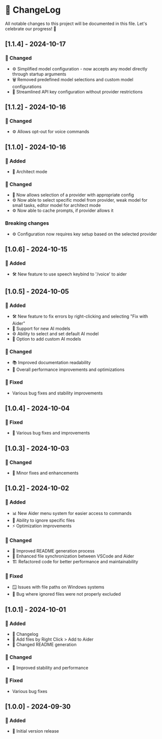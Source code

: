 # 🚀 ChangeLog

All notable changes to this project will be documented in this file. Let's celebrate our progress! 🎉

## [1.1.4] - 2024-10-17
### 🔧 Changed
- ⚙️ Simplified model configuration - now accepts any model directly through startup arguments
- 🗑️ Removed predefined model selections and custom model configurations
- 🎯 Streamlined API key configuration without provider restrictions
## [1.1.2] - 2024-10-16
### 🔧 Changed
- ⚙️ Allows opt-out for voice commands
## [1.1.0] - 2024-10-16
### 🌟 Added
- 🚀 Architect mode
### 🔧 Changed
- 🤖 Now allows selection of a provider with appropriate config
- ⚙️ Now able to select specific model from provider, weak model for small tasks, editor model for architect mode
- ⚙️ Now able to cache prompts, if provider allows it 
### Breaking changes
- ⚙️ Configuration now requires key setup based on the selected provider
## [1.0.6] - 2024-10-15
### 🌟 Added
- 🛠️ New feature to use speech keybind to '/voice' to aider

## [1.0.5] - 2024-10-05

### 🌟 Added
- 🛠️ New feature to fix errors by right-clicking and selecting "Fix with Aider"
- 🤖 Support for new AI models
- ⚙️ Ability to select and set default AI model
- 🔧 Option to add custom AI models

### 🔧 Changed
- 📚 Improved documentation readability
- 🚀 Overall performance improvements and optimizations

### 🐛 Fixed
- Various bug fixes and stability improvements

## [1.0.4] - 2024-10-04

### 🐛 Fixed
- 🔧 Various bug fixes and improvements

## [1.0.3] - 2024-10-03

### 🔧 Changed
- 🐛 Minor fixes and enhancements

## [1.0.2] - 2024-10-02

### 🌟 Added
- 📊 New Aider menu system for easier access to commands
- 🚫 Ability to ignore specific files
- ⚡ Optimization improvements

### 🔧 Changed
- 📝 Improved README generation process
- 🔄 Enhanced file synchronization between VSCode and Aider
- 🏗️ Refactored code for better performance and maintainability

### 🐛 Fixed
- 🪟 Issues with file paths on Windows systems
- 🚫 Bug where ignored files were not properly excluded

## [1.0.1] - 2024-10-01

### 🌟 Added
- 📜 Changelog
- 📁 Add files by Right Click > Add to Aider
- 📝 Changed README generation

### 🔧 Changed
- 🚀 Improved stability and performance

### 🐛 Fixed
- Various bug fixes

## [1.0.0] - 2024-09-30

### 🎉 Added
- 🚀 Initial version release
